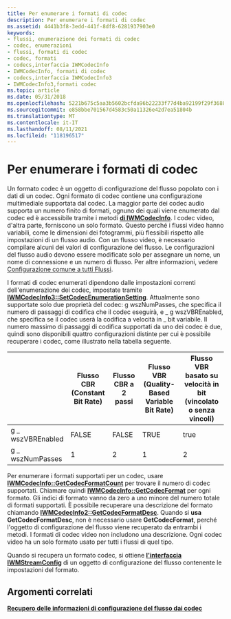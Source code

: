 ```yaml
---
title: Per enumerare i formati di codec
description: Per enumerare i formati di codec
ms.assetid: 4441b3f8-3edd-441f-8df8-6281937903e0
keywords:
- flussi, enumerazione dei formati di codec
- codec, enumerazioni
- flussi, formati di codec
- codec, formati
- codecs,interfaccia IWMCodecInfo
- IWMCodecInfo, formati di codec
- codecs,interfaccia IWMCodecInfo3
- IWMCodecInfo3,formati codec
ms.topic: article
ms.date: 05/31/2018
ms.openlocfilehash: 5221b675c5aa3b5602bcfda96b22233f77d4ba92199f29f36885a4053700dfd2
ms.sourcegitcommit: e858bbe701567d4583c50a11326e42d7ea51804b
ms.translationtype: MT
ms.contentlocale: it-IT
ms.lasthandoff: 08/11/2021
ms.locfileid: "118196517"
---
```

# <a name="to-enumerate-codec-formats"></a>Per enumerare i formati di codec

Un formato codec è un oggetto di configurazione del flusso popolato con i dati di un codec. Ogni formato di codec contiene una configurazione multimediale supportata dal codec. La maggior parte dei codec audio supporta un numero finito di formati, ognuno dei quali viene enumerato dal codec ed è accessibile tramite i metodi [**di IWMCodecInfo**](/previous-versions/windows/desktop/api/wmsdkidl/nn-wmsdkidl-iwmcodecinfo). I codec video, d'altra parte, forniscono un solo formato. Questo perché i flussi video hanno variabili, come le dimensioni dei fotogrammi, più flessibili rispetto alle impostazioni di un flusso audio. Con un flusso video, è necessario compilare alcuni dei valori di configurazione del flusso. Le configurazioni del flusso audio devono essere modificate solo per assegnare un nome, un nome di connessione e un numero di flusso. Per altre informazioni, vedere [Configurazione comune a tutti Flussi](configuration-common-to-all-streams.md).

I formati di codec enumerati dipendono dalle impostazioni correnti dell'enumerazione dei codec, impostate tramite [**IWMCodecInfo3::SetCodecEnumerationSetting**](/previous-versions/windows/desktop/api/Wmsdkidl/nf-wmsdkidl-iwmcodecinfo3-setcodecenumerationsetting). Attualmente sono supportate solo due proprietà del codec: g wszNumPasses, che specifica il numero di passaggi di codifica che il codec eseguirà, e \_ g wszVBREnabled, che specifica se il codec userà la codifica a velocità in \_ bit variabile. Il numero massimo di passaggi di codifica supportati da uno dei codec è due, quindi sono disponibili quattro configurazioni distinte per cui è possibile recuperare i codec, come illustrato nella tabella seguente.



|    &nbsp;    | Flusso CBR (Constant Bit Rate) | Flusso CBR a 2 passi | Flusso VBR (Quality-Based Variable Bit Rate) | Flusso VBR basato su velocità in bit (vincolato o senza vincoli) |
|------------------|--------------------------------|-------------------|----------------------------------------------|----------------------------------------------------------|
| g \_ wszVBREnabled | FALSE                          | FALSE             | TRUE                                         | true                                                     |
| g \_ wszNumPasses  | 1                              | 2                 | 1                                            | 2                                                        |



 

Per enumerare i formati supportati per un codec, usare [**IWMCodecInfo::GetCodecFormatCount**](/previous-versions/windows/desktop/api/wmsdkidl/nf-wmsdkidl-iwmcodecinfo-getcodecformatcount) per trovare il numero di codec supportati. Chiamare quindi [**IWMCodecInfo::GetCodecFormat**](/previous-versions/windows/desktop/api/Wmsdkidl/nf-wmsdkidl-iwmcodecinfo-getcodecformat) per ogni formato. Gli indici di formato vanno da zero a uno minore del numero totale di formati supportati. È possibile recuperare una descrizione del formato chiamando [**IWMCodecInfo2::GetCodecFormatDesc**](/previous-versions/windows/desktop/api/Wmsdkidl/nf-wmsdkidl-iwmcodecinfo2-getcodecformatdesc). Quando si **usa GetCodecFormatDesc**, non è necessario usare **GetCodecFormat**, perché l'oggetto di configurazione del flusso viene recuperato da entrambi i metodi. I formati di codec video non includono una descrizione. Ogni codec video ha un solo formato usato per tutti i flussi di quel tipo.

Quando si recupera un formato codec, si ottiene [**l'interfaccia IWMStreamConfig**](/previous-versions/windows/desktop/api/wmsdkidl/nn-wmsdkidl-iwmstreamconfig) di un oggetto di configurazione del flusso contenente le impostazioni del formato.

## <a name="related-topics"></a>Argomenti correlati

<dl> <dt>

[**Recupero delle informazioni di configurazione del flusso dai codec**](getting-stream-configuration-information-from-codecs.md)
</dt> </dl>

 

 




